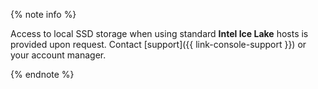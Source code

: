 {% note info %}

Access to local SSD storage when using standard **Intel Ice Lake** hosts is provided upon request. Contact [support]({{ link-console-support }}) or your account manager.

{% endnote %}
